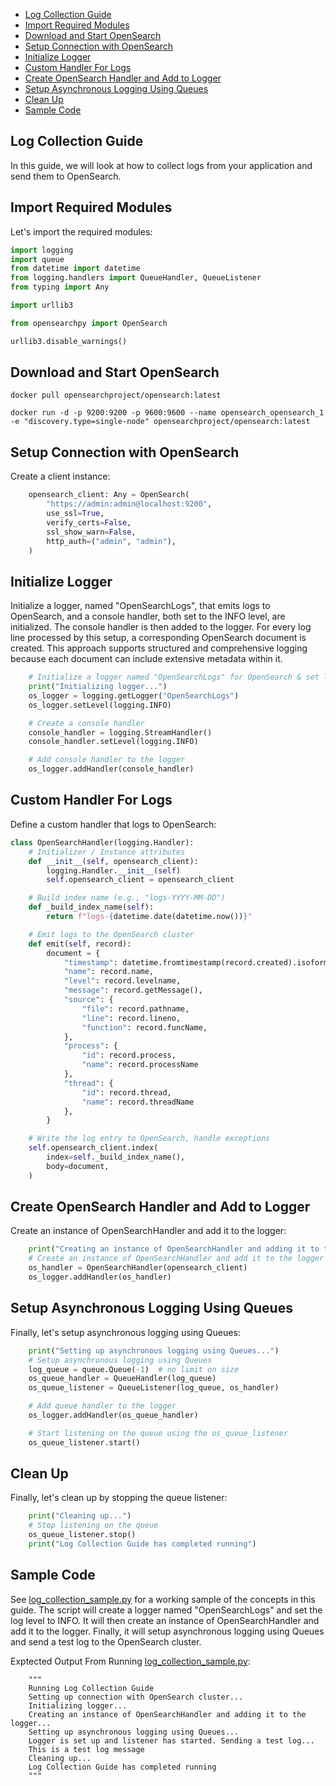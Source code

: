 - [Log Collection Guide](#log-collection-guide)
- [Import Required Modules](#import-required-modules)
- [Download and Start OpenSearch](#download-and-start-opensearch)
- [Setup Connection with OpenSearch](#setup-connection-with-opensearch)
- [Initialize Logger](#initialize-logger)
- [Custom Handler For Logs](#custom-handler-for-logs)
- [Create OpenSearch Handler and Add to Logger](#create-opensearch-handler-and-add-to-logger)
- [Setup Asynchronous Logging Using Queues](#setup-asynchronous-logging-using-queues)
- [Clean Up](#clean-up)
- [Sample Code](#sample-code)


## Log Collection Guide
In this guide, we will look at how to collect logs from your application and send them to OpenSearch.

## Import Required Modules
Let's import the required modules:

```python
import logging
import queue
from datetime import datetime
from logging.handlers import QueueHandler, QueueListener
from typing import Any

import urllib3

from opensearchpy import OpenSearch

urllib3.disable_warnings()
```

## Download and Start OpenSearch
```
docker pull opensearchproject/opensearch:latest
```

```
docker run -d -p 9200:9200 -p 9600:9600 --name opensearch_opensearch_1 -e "discovery.type=single-node" opensearchproject/opensearch:latest 
```

## Setup Connection with OpenSearch

Create a client instance:
```python
    opensearch_client: Any = OpenSearch(
        "https://admin:admin@localhost:9200",
        use_ssl=True,
        verify_certs=False,
        ssl_show_warn=False,
        http_auth=("admin", "admin"),
    )
```

## Initialize Logger
Initialize a logger, named "OpenSearchLogs", that emits logs to OpenSearch, and a console handler, both set to the INFO level, are initialized. The console handler is then added to the logger. For every log line processed by this setup, a corresponding OpenSearch document is created. This approach supports structured and comprehensive logging because each document can include extensive metadata within it.

```python
    # Initialize a logger named "OpenSearchLogs" for OpenSearch & set log level to INFO
    print("Initializing logger...")
    os_logger = logging.getLogger("OpenSearchLogs")
    os_logger.setLevel(logging.INFO)

    # Create a console handler
    console_handler = logging.StreamHandler()
    console_handler.setLevel(logging.INFO)

    # Add console handler to the logger
    os_logger.addHandler(console_handler)
```

## Custom Handler For Logs
Define a custom handler that logs to OpenSearch:

```python
class OpenSearchHandler(logging.Handler):
    # Initializer / Instance attributes
    def __init__(self, opensearch_client):
        logging.Handler.__init__(self)
        self.opensearch_client = opensearch_client

    # Build index name (e.g., "logs-YYYY-MM-DD")
    def _build_index_name(self):
        return f"logs-{datetime.date(datetime.now())}"

    # Emit logs to the OpenSearch cluster
	def emit(self, record):
        document = {
            "timestamp": datetime.fromtimestamp(record.created).isoformat(),
            "name": record.name,
            "level": record.levelname,
            "message": record.getMessage(),
            "source": {
                "file": record.pathname,
                "line": record.lineno,
                "function": record.funcName,
            },
            "process": {
                "id": record.process,
                "name": record.processName
            },
            "thread": {
                "id": record.thread,
                "name": record.threadName
            },
        }

    # Write the log entry to OpenSearch, handle exceptions
    self.opensearch_client.index(
        index=self._build_index_name(),
        body=document,
    )
```

## Create OpenSearch Handler and Add to Logger
Create an instance of OpenSearchHandler and add it to the logger:

```python
    print("Creating an instance of OpenSearchHandler and adding it to the logger...")
    # Create an instance of OpenSearchHandler and add it to the logger
    os_handler = OpenSearchHandler(opensearch_client)
    os_logger.addHandler(os_handler)
```

## Setup Asynchronous Logging Using Queues
Finally, let's setup asynchronous logging using Queues:

```python
    print("Setting up asynchronous logging using Queues...")
    # Setup asynchronous logging using Queues
    log_queue = queue.Queue(-1)  # no limit on size
    os_queue_handler = QueueHandler(log_queue)
    os_queue_listener = QueueListener(log_queue, os_handler)

    # Add queue handler to the logger
    os_logger.addHandler(os_queue_handler)

    # Start listening on the queue using the os_queue_listener
    os_queue_listener.start()
```

## Clean Up
Finally, let's clean up by stopping the queue listener:

```python
    print("Cleaning up...")
    # Stop listening on the queue
    os_queue_listener.stop()
    print("Log Collection Guide has completed running")
```

## Sample Code
See [log_collection_sample.py](/samples/logging/log_collection_sample.py) for a working sample of the concepts in this guide. The script will create a logger named "OpenSearchLogs" and set the log level to INFO. It will then create an instance of OpenSearchHandler and add it to the logger. Finally, it will setup asynchronous logging using Queues and send a test log to the OpenSearch cluster.

Exptected Output From Running [log_collection_sample.py](/samples/logging/log_collection_sample.py):

```
    """
    Running Log Collection Guide
    Setting up connection with OpenSearch cluster...
    Initializing logger...
    Creating an instance of OpenSearchHandler and adding it to the logger...
    Setting up asynchronous logging using Queues...
    Logger is set up and listener has started. Sending a test log...
    This is a test log message
    Cleaning up...
    Log Collection Guide has completed running
    """
```